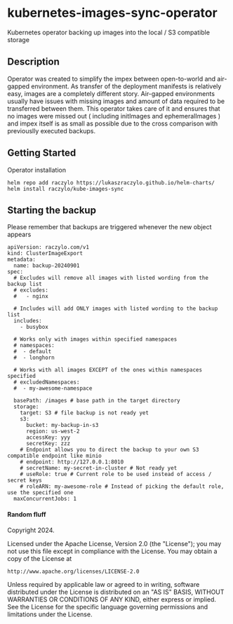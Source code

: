 # kubernetes-images-sync-operator

Kubernetes operator backing up images into the local / S3 compatible storage

## Description

Operator was created to simplify the impex between open-to-world and air-gapped environment.
As transfer of the deployment manifests is relatively easy, images are a completely different story.
Air-gapped environments usually have issues with missing images and amount of data required to be transferred between them.
This operator takes care of it and ensures that no images were missed out ( including initImages and ephemeralImages ) and 
impex itself is as small as possible due to the cross comparison with previouslly executed backups.

## Getting Started

Operator installation


```
helm repo add raczylo https://lukaszraczylo.github.io/helm-charts/
helm install raczylo/kube-images-sync
```

## Starting the backup

Please remember that backups are triggered whenever the new object appears

```
apiVersion: raczylo.com/v1
kind: ClusterImageExport
metadata:
  name: backup-20240901
spec:
  # Excludes will remove all images with listed wording from the backup list
  # excludes:
  #   - nginx

  # Includes will add ONLY images with listed wording to the backup list
  includes:
    - busybox

  # Works only with images within specified namespaces
  # namespaces:
  #  - default
  #  - longhorn

  # Works with all images EXCEPT of the ones within namespaces specified
  # excludedNamespaces:
  #  - my-awesome-namespace

  basePath: /images # base path in the target directory
  storage:
    target: S3 # file backup is not ready yet
    s3:
      bucket: my-backup-in-s3
      region: us-west-2
      accessKey: yyy
      secretKey: zzz
    # Endpoint allows you to direct the backup to your own S3 compatible endpoint like minio
    # endpoint: http://127.0.0.1:8010
    # secretName: my-secret-in-cluster # Not ready yet
    # useRole: true # Current role to be used instead of access / secret keys
    # roleARN: my-awesome-role # Instead of picking the default role, use the specified one
  maxConcurrentJobs: 1
```

#### Random fluff

Copyright 2024.

Licensed under the Apache License, Version 2.0 (the "License");
you may not use this file except in compliance with the License.
You may obtain a copy of the License at

    http://www.apache.org/licenses/LICENSE-2.0

Unless required by applicable law or agreed to in writing, software
distributed under the License is distributed on an "AS IS" BASIS,
WITHOUT WARRANTIES OR CONDITIONS OF ANY KIND, either express or implied.
See the License for the specific language governing permissions and
limitations under the License.

